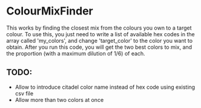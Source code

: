 # ColourMixFinder
This works by finding the closest mix from the colours you own to a target colour. To use this, you just need to write a list of available hex codes in the array called 'my_colors', and change 'target_color' to the color you want to obtain. After you run this code, you will get the two best colors to mix, and the proportion (with a maximum dilution of 1/6) of each.
## TODO:
- Allow to introduce citadel color name instead of hex code using existing csv file
- Allow more than two colors at once
